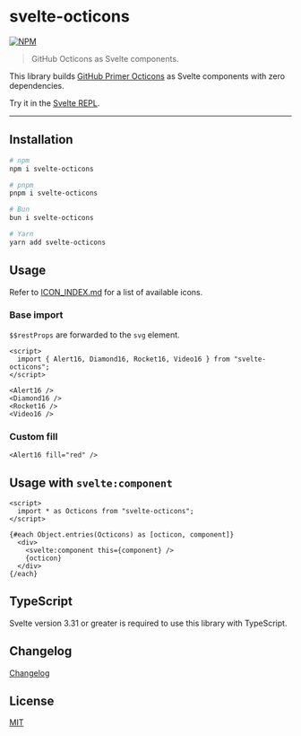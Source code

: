 # svelte-octicons

[![NPM][npm]][npm-url]

> GitHub Octicons as Svelte components.

<!-- REPO_URL -->

This library builds [GitHub Primer Octicons](https://primer.style/octicons/) as Svelte components with zero dependencies.

Try it in the [Svelte REPL](https://svelte.dev/repl/dce762f9a93c4e56b3ddde749cb1945f).

---

<!-- TOC -->

## Installation

```sh
# npm
npm i svelte-octicons

# pnpm
pnpm i svelte-octicons

# Bun
bun i svelte-octicons

# Yarn
yarn add svelte-octicons
```

## Usage

Refer to [ICON_INDEX.md](./ICON_INDEX.md) for a list of available icons.

### Base import

`$$restProps` are forwarded to the `svg` element.

```svelte
<script>
  import { Alert16, Diamond16, Rocket16, Video16 } from "svelte-octicons";
</script>

<Alert16 />
<Diamond16 />
<Rocket16 />
<Video16 />
```

### Custom fill

```svelte
<Alert16 fill="red" />
```

## Usage with `svelte:component`

```svelte
<script>
  import * as Octicons from "svelte-octicons";
</script>

{#each Object.entries(Octicons) as [octicon, component]}
  <div>
    <svelte:component this={component} />
    {octicon}
  </div>
{/each}
```

## TypeScript

Svelte version 3.31 or greater is required to use this library with TypeScript.

## Changelog

[Changelog](./CHANGELOG.md)

## License

[MIT](LICENSE)

[npm]: https://img.shields.io/npm/v/svelte-octicons.svg?color=%23ff3e00&style=for-the-badge
[npm-url]: https://npmjs.com/package/svelte-octicons
